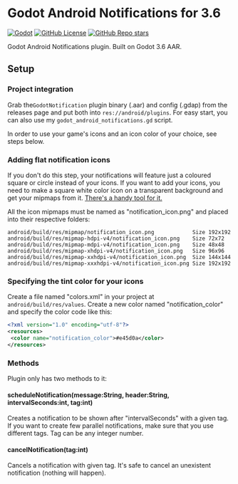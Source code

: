 # Godot Android Notifications for 3.6
[![Godot](https://img.shields.io/badge/Godot%20Engine-3.6-blue?style=for-the-badge&logo=godotengine&logoSize=auto)](https://godotengine.org/)
[![GitHub License](https://img.shields.io/github/license/damnedpie/godot-android-notifications?style=for-the-badge)](#)
[![GitHub Repo stars](https://img.shields.io/github/stars/damnedpie/godot-android-notificationsl?style=for-the-badge&logo=github&logoSize=auto&color=%23FFD700)](#)

Godot Android Notifications plugin. Built on Godot 3.6 AAR.

## Setup

### Project integration

Grab the``GodotNotification`` plugin binary (.aar) and config (.gdap) from the releases page and put both into ``res://android/plugins``. For easy start, you can also use my ``godot_android_notifications.gd`` script.

In order to use your game's icons and an icon color of your choice, see steps below.

### Adding flat notification icons

If you don't do this step, your notifications will feature just a coloured square or circle instead of your icons. If you want to add your icons, you need to make a square white color icon on a transparent background and get your mipmaps from it. [There's a handy tool for it.](https://romannurik.github.io/AndroidAssetStudio/icons-notification.html)

All the icon mipmaps must be named as "notification_icon.png" and placed into their respective folders:

```
android/build/res/mipmap/notification_icon.png            Size 192x192
android/build/res/mipmap-hdpi-v4/notification_icon.png    Size 72x72
android/build/res/mipmap-mdpi-v4/notification_icon.png    Size 48x48
android/build/res/mipmap-xhdpi-v4/notification_icon.png   Size 96x96
android/build/res/mipmap-xxhdpi-v4/notification_icon.png  Size 144x144
android/build/res/mipmap-xxxhdpi-v4/notification_icon.png Size 192x192
```
### Specifying the tint color for your icons

Create a file named "colors.xml" in your project at ``android/build/res/values``. Create a new color named "notification_color" and specify the color code like this:

```xml
<?xml version="1.0" encoding="utf-8"?>
<resources>
 <color name="notification_color">#e45d0a</color>
</resources>
```
### Methods

Plugin only has two methods to it:

#### scheduleNotification(message:String, header:String, intervalSeconds:int, tag:int)

Creates a notification to be shown after "intervalSeconds" with a given tag. If you want to create few parallel notifications, make sure that you use different tags. Tag can be any integer number.

#### cancelNotification(tag:int)

Cancels a notification with given tag. It's safe to cancel an unexistent notification (nothing will happen).
